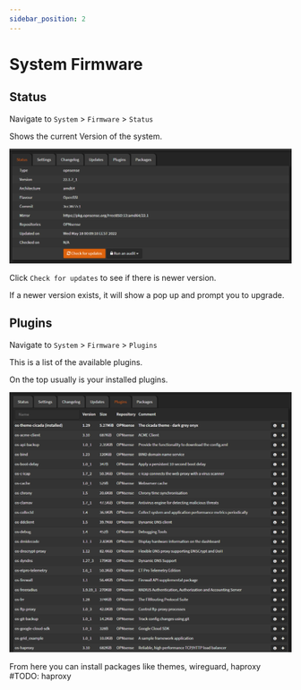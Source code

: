 ```yaml
---
sidebar_position: 2
---
```


# System Firmware

## Status

Navigate to `System` > `Firmware` > `Status`

Shows the current Version of the system.

![opnsense-firmware-status](./img/opnsense-firmware-status.png)

Click `Check for updates` to see if there is newer version.

If a newer version exists, it will show a pop up and prompt you to upgrade.

## Plugins

Navigate to `System` > `Firmware` > `Plugins`

This is a list of the available plugins.

On the top usually is your installed plugins.

![opnsense-firmware-plugins](./img/opnsense-firmware-plugins.png)

From here you can install packages like themes, wireguard, haproxy
#TODO: haproxy
